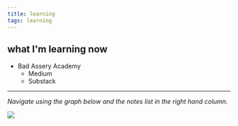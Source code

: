 ```yaml
---
title: learning
tags: learning
---
```


## what I'm learning now

- Bad Assery Academy
	- Medium
	- Substack

---

*Navigate using the graph below and the notes list in the right hand column.*

![](https://source.unsplash.com/qP6rQzn6OoI/1900x1200)